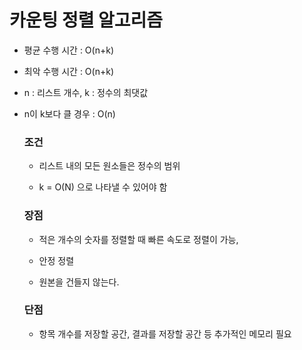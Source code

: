 # 카운팅 정렬 알고리즘

- 평균 수행 시간 : O(n+k)
  
- 최악 수행 시간 : O(n+k)
  
- n : 리스트 개수, k : 정수의 최댓값
  
- n이 k보다 클 경우 : O(n)
  
  ### 조건
  
  - 리스트 내의 모든 원소들은 정수의 범위
    
  - k = O(N) 으로 나타낼 수 있어야 함
    
  
  ### 장점
  
  - 적은 개수의 숫자를 정렬할 때 빠른 속도로 정렬이 가능,
    
  - 안정 정렬
    
  - 원본을 건들지 않는다.
    
  
  ### 단점
  
  - 항목 개수를 저장할 공간, 결과를 저장할 공간 등 추가적인 메모리 필요
